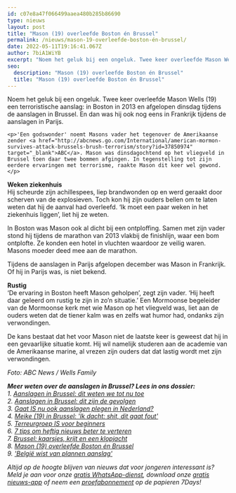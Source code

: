 ```yaml
---
id: c07e8a47f066499aaea480b285b86690
type: nieuws
layout: post
title: "Mason (19) overleefde Boston én Brussel"
permalink: /nieuws/mason-19-overleefde-boston-én-brussel/
date: 2022-05-11T19:16:41.067Z
author: 7biA1WiYB
excerpt: "Noem het geluk bij een ongeluk. Twee keer overleefde Mason Wells (19) een terroristische aanslag: in Boston in 2013 en afgelopen dinsdag tijdens de aanslagen in Brussel. En dan was hij ook nog eens in Frankrijk tijdens de aanslagen in Parijs.   "
seo:
  description: "Mason (19) overleefde Boston én Brussel"
  title: "Mason (19) overleefde Boston én Brussel"
---
```

Noem het geluk bij een ongeluk. Twee keer overleefde Mason Wells (19) een terroristische aanslag: in Boston in 2013 en afgelopen dinsdag tijdens de aanslagen in Brussel. En dan was hij ook nog eens in Frankrijk tijdens de aanslagen in Parijs.   

    <p>'Een godswonder' noemt Masons vader het tegenover de Amerikaanse zender <a href="http://abcnews.go.com/International/american-mormon-survives-attack-brussels-brush-terrorism/story?id=37850974" target="_blank">ABC</a>. Mason was dinsdagochtend op het vliegveld in Brussel toen daar twee bommen afgingen. In tegenstelling tot zijn eerdere ervaringen met terrorisme, raakte Mason dit keer wel gewond.</p>
<p><strong>Weken ziekenhuis</strong><br>Hij scheurde zijn achillespees, liep brandwonden op en werd geraakt door scherven van de explosieven. Toch kon hij zijn ouders bellen om te laten weten dat hij de aanval had overleefd. ‘Ik moet een paar weken in het ziekenhuis liggen’, liet hij ze weten.</p>
<p>In Boston was Mason ook al dicht bij een ontploffing. Samen met zijn vader stond hij tijdens de marathon van 2013 vlakbij de finishlijn, waar een bom ontplofte. Ze konden een hotel in vluchten waardoor ze veilig waren. Masons moeder deed mee aan de marathon.</p>
<p>Tijdens de aanslagen in Parijs afgelopen december was Mason in Frankrijk. Of hij in Parijs was, is niet bekend.</p>
<p><strong>Rustig</strong><br>‘De ervaring in Boston heeft Mason geholpen’, zegt zijn vader. ‘Hij heeft daar geleerd om rustig te zijn in zo’n situatie.’ Een Mormoonse begeleider van de Mormoonse kerk met wie Mason op het vliegveld was, liet aan de ouders weten dat de tiener kalm was en zelfs wat humor had, ondanks zijn verwondingen.  </p>
<p>De kans bestaat dat het voor Mason niet de laatste keer is geweest dat hij in een gevaarlijke situatie komt. Hij wil­ namelijk studeren aan de academie van de Amerikaanse marine, al vrezen zijn ouders dat dat lastig wordt met zijn verwondingen. </p>
<p><em>Foto: ABC News / Wells Family</em></p>
<p><em><strong>Meer weten over de aanslagen in Brussel? Lees in ons dossier:</strong><br>1. <a href="https://7dagen.netlify.app/nieuws/aanslagen-brussel-dit-weten-we-tot-nu-toe">Aanslagen in Brussel: dit weten we tot nu toe</a><br>2. <a href="https://7dagen.netlify.app/nieuws/aanslagen-brussel-dit-zijn-de-gevolgen">Aanslagen in Brussel: dit zijn de gevolgen</a><br>3. <a href="https://7dagen.netlify.app/nieuws/gaat-ook-aanslagen-plegen-nederland">Gaat IS nu ook aanslagen plegen in Nederland?</a><br>4. <a href="https://7dagen.netlify.app/nieuws/meike-19-brussel-ik-dacht-shit-dit-gaat-fout">Meike (19) in Brussel: 'Ik dacht: shit, dit gaat fout'</a><br>5. <a href="https://7dagen.netlify.app/nieuws/terreurgroep-voor-beginners">Terreurgroep IS voor beginners</a></em><br><em>6. <a href="https://7dagen.netlify.app/nieuws/7-tips-om-heftig-nieuws-beter-te-verteren">7 tips om heftig nieuws beter te verteren</a><br>7. <a href="https://7dagen.netlify.app/nieuws/brussel-kaarsjes-krijt-en-een-klopjacht">Brussel: kaarsjes, krijt en een klopjacht</a><br>8. <a href="https://7dagen.netlify.app/nieuws/mason-19-overleefde-boston-%C3%A9n-brussel">Mason (19) overleefde Boston én Brussel</a><br>9. <a href="https://7dagen.netlify.app/nieuws/belgi%C3%AB-wist-van-plannen-aanslag">'België wist van plannen aanslag'</a></em></p>
<p><em>Altijd op de hoogte blijven van nieuws dat voor jongeren interessant is? Meld je aan voor onze <a href="https://7dagen.netlify.app/whatsapp">gratis WhatsApp-dienst</a>, download onze <a href="https://7dagen.netlify.app/app">gratis nieuws-app</a> of neem een <a href="https://7dagen.netlify.app/abonnement">proefabonnement</a> op de papieren 7Days!</em></p>  
